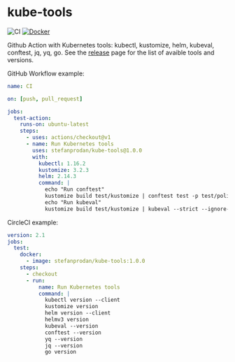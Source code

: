 # kube-tools

![CI](https://github.com/stefanprodan/kube-tools/workflows/CI/badge.svg)
[![Docker](https://img.shields.io/badge/Docker%20Hub-stefanprodan%2Fkube--tools-blue)](https://hub.docker.com/r/stefanprodan/kube-tools)

Github Action with Kubernetes tools: kubectl, kustomize, helm, kubeval, conftest, jq, yq, go. See the [release](https://github.com/stefanprodan/kube-tools/releases) page for the list of avaible tools and versions.

GitHub Workflow example:

```yaml
name: CI

on: [push, pull_request]

jobs:
  test-action:
    runs-on: ubuntu-latest
    steps:
      - uses: actions/checkout@v1
      - name: Run Kubernetes tools
        uses: stefanprodan/kube-tools@1.0.0
        with:
          kubectl: 1.16.2
          kustomize: 3.2.3
          helm: 2.14.3
          command: |
            echo "Run conftest"
            kustomize build test/kustomize | conftest test -p test/policy -
            echo "Run kubeval"
            kustomize build test/kustomize | kubeval --strict --ignore-missing-schemas
```

CircleCI example:

```yaml
version: 2.1
jobs:
  test:
    docker:
      - image: stefanprodan/kube-tools:1.0.0
    steps:
      - checkout
      - run:
          name: Run Kubernetes tools
          command: |
            kubectl version --client
            kustomize version
            helm version --client
            helmv3 version
            kubeval --version
            conftest --version
            yq --version
            jq --version
            go version
``` 
